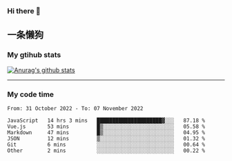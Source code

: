 ### Hi there 👋

## 一条懒狗
<!--
**kiss-me-quickly/kiss-me-quickly** is a ✨ _special_ ✨ repository because its `README.md` (this file) appears on your GitHub profile.

Here are some ideas to get you started:

- 🔭 I’m currently working on ...
- 🌱 I’m currently learning ...
- 👯 I’m looking to collaborate on ...
- 🤔 I’m looking for help with ...
- 💬 Ask me about ...
- 📫 How to reach me: ...
- 😄 Pronouns: ...
- ⚡ Fun fact: ...
-->


### My gtihub stats

[![Anurag's github stats](https://github-readme-stats.vercel.app/api?username=kiss-me-quickly)](https://github.com/anuraghazra/github-readme-stats)

***

### My code time

<!--START_SECTION:waka-->

```text
From: 31 October 2022 - To: 07 November 2022

JavaScript   14 hrs 3 mins   █████████████████████▓░░░   87.18 %
Vue.js       53 mins         █▒░░░░░░░░░░░░░░░░░░░░░░░   05.58 %
Markdown     47 mins         █▒░░░░░░░░░░░░░░░░░░░░░░░   04.95 %
JSON         12 mins         ▒░░░░░░░░░░░░░░░░░░░░░░░░   01.32 %
Git          6 mins          ░░░░░░░░░░░░░░░░░░░░░░░░░   00.64 %
Other        2 mins          ░░░░░░░░░░░░░░░░░░░░░░░░░   00.22 %
```

<!--END_SECTION:waka-->
